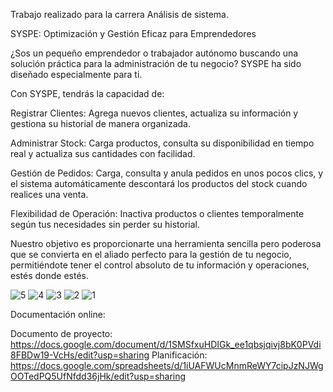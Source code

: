 Trabajo realizado para la carrera Análisis de sistema.

SYSPE: Optimización y Gestión Eficaz para Emprendedores

¿Sos un pequeño emprendedor o trabajador autónomo buscando una solución práctica para la administración de tu negocio? SYSPE ha sido diseñado especialmente para ti.

Con SYSPE, tendrás la capacidad de:

Registrar Clientes: Agrega nuevos clientes, actualiza su información y gestiona su historial de manera organizada.

Administrar Stock: Carga productos, consulta su disponibilidad en tiempo real y actualiza sus cantidades con facilidad.

Gestión de Pedidos: Carga, consulta y anula pedidos en unos pocos clics, y el sistema automáticamente descontará los productos del stock cuando realices una venta.

Flexibilidad de Operación: Inactiva productos o clientes temporalmente según tus necesidades sin perder su historial.

Nuestro objetivo es proporcionarte una herramienta sencilla pero poderosa que se convierta en el aliado perfecto para la gestión de tu negocio, permitiéndote tener el control absoluto de tu información y operaciones, estés donde estés.

![5](https://github.com/analamour/syspe/assets/80334601/cc938a0b-0d88-4531-8daa-88dfe20a2474)
![4](https://github.com/analamour/syspe/assets/80334601/db1d5a24-4b8b-464d-8b9b-076aba89867b)
![3](https://github.com/analamour/syspe/assets/80334601/b6f0cc09-98b9-4bd4-b071-716f4b0f6b6c)
![2](https://github.com/analamour/syspe/assets/80334601/3233c527-34c7-4c94-8412-8505c2659c5f)
![1](https://github.com/analamour/syspe/assets/80334601/e738f73c-1466-45dd-9327-11cc13bd58d6)


Documentación online:

Documento de proyecto:
https://docs.google.com/document/d/1SMSfxuHDIGk_ee1qbsjqivj8bK0PVdi8FBDw19-VcHs/edit?usp=sharing
Planificación:
https://docs.google.com/spreadsheets/d/1iUAFWUcMnmReWY7cipJzNJWgOOTedPQ5UfNfdd36jHk/edit?usp=sharing
